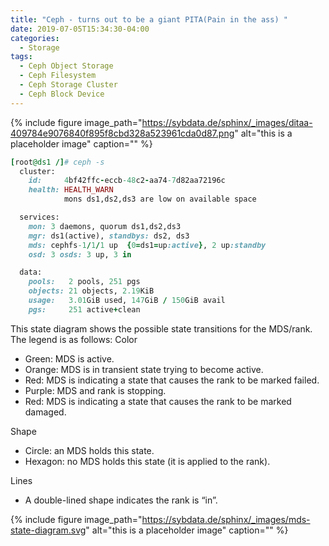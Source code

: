 ```yaml
---
title: "Ceph - turns out to be a giant PITA(Pain in the ass) "
date: 2019-07-05T15:34:30-04:00
categories:
  - Storage
tags:
  - Ceph Object Storage
  - Ceph Filesystem
  - Ceph Storage Cluster
  - Ceph Block Device
---
```

{% include figure image_path="https://sybdata.de/sphinx/_images/ditaa-409784e9076840f895f8cbd328a523961cda0d87.png" alt="this is a placeholder image" caption="" %}
```ruby
[root@ds1 /]# ceph -s
  cluster:
    id:     4bf42ffc-eccb-48c2-aa74-7d82aa72196c
    health: HEALTH_WARN
            mons ds1,ds2,ds3 are low on available space

  services:
    mon: 3 daemons, quorum ds1,ds2,ds3
    mgr: ds1(active), standbys: ds2, ds3
    mds: cephfs-1/1/1 up  {0=ds1=up:active}, 2 up:standby
    osd: 3 osds: 3 up, 3 in

  data:
    pools:   2 pools, 251 pgs
    objects: 21 objects, 2.19KiB
    usage:   3.01GiB used, 147GiB / 150GiB avail
    pgs:     251 active+clean
```
This state diagram shows the possible state transitions for the MDS/rank. The legend is as follows:
Color

   * Green: MDS is active.
   * Orange: MDS is in transient state trying to become active.
   * Red: MDS is indicating a state that causes the rank to be marked failed.
   * Purple: MDS and rank is stopping.
   * Red: MDS is indicating a state that causes the rank to be marked damaged.

Shape

   * Circle: an MDS holds this state.
   * Hexagon: no MDS holds this state (it is applied to the rank).

Lines

   * A double-lined shape indicates the rank is “in”.

{% include figure image_path="https://sybdata.de/sphinx/_images/mds-state-diagram.svg" alt="this is a placeholder image" caption="" %}
